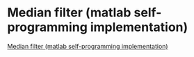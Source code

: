 # Median filter (matlab self-programming implementation)
[Median filter (matlab self-programming implementation)](https://aiwithcloud.com/2022/09/16/median_filter_matlab_self_programming_implementation/)